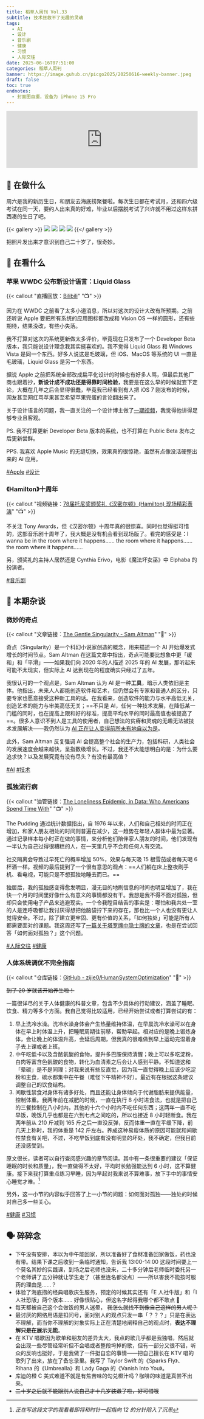 ```yaml
---
title: 稻草人周刊 Vol.33
subtitle: 技术拯救不了无趣的灵魂
tags:
  - AI
  - 设计
  - 音乐剧
  - 健康
  - 习惯
  - 人际交往
date: 2025-06-16T07:51:00
categories: 稻草人周刊
banner: https://image.guhub.cn/picgo2025/20250616-weekly-banner.jpeg
draft: false
toc: true
endnotes:
  - 封面图自摄，设备为 iPhone 15 Pro
---
```


<iframe allow="autoplay *; encrypted-media *;" frameborder="0" height="150" style="width:100%;max-width:660px;overflow:hidden;background:transparent;" sandbox="allow-forms allow-popups allow-same-origin allow-scripts allow-storage-access-by-user-activation allow-top-navigation-by-user-activation" src="https://embed.music.apple.com/cn/album/summerboy/1440818588?i=1440818809"></iframe>



## 🙋 在做什么

周六是我的新历生日，和朋友去海底捞聚餐啦。每次生日都在考试月，还和四六级考试在同一天，要约人出来真的好难，毕业以后摆脱考试了兴许就不用过这样东拼西凑的生日了吧。

{{< gallery >}}
![](https://image.guhub.cn/picgo2025/IMG_4179.jpeg)
![](https://image.guhub.cn/picgo2025/IMG_4185.jpeg)
![](https://image.guhub.cn/picgo2025/IMG_4194.jpeg)
![](https://image.guhub.cn/picgo2025/IMG_4196.jpeg)
{{</ gallery >}}

把照片发出来才意识到自己二十岁了，很奇妙。

## 👀 在看什么

### 苹果 WWDC 公布新设计语言：Liquid Glass

{{< callout "直播回放：[Bilibili](https://www.bilibili.com/video/BV1KMT6zREsd/)" "📺" >}}

因为在 WWDC 之前看了太多小道消息，所以对这次的设计大改有所预期。之前还听说 Apple 要把所有系统的应用图标都改成和 Vision OS 一样的圆形，还有些期待，结果没改，有些小失落。

我不打算对这次的系统更新做太多评价，毕竟现在只发布了一个 Developer Beta 版本，我只能说设计理念我其实挺喜欢的。我不觉得 Liquid Glass 和 Windows Vista 是同一个东西。好多人说这是毛玻璃，但 iOS、MacOS 等系统的 UI 一直是毛玻璃，Liquid Glass 是另一个东西。

据说 Apple 之前把系统全部改成扁平化设计的时候也有好多人骂，但最后其他厂商也跟着抄，**新设计成不成功还是得靠时间检验**，我要是在这么早的时候就妄下定论，大概在几年之后会显得很蠢，毕竟我已经看到有人把 iOS 7 刚发布的时候，网友甚至网红骂苹果甚至希望苹果完蛋的言论翻出来了。

关于设计语言的问题，我一直关注的一个设计博主做了[一期视频](https://www.bilibili.com/video/BV1p7MNzREBP/)，我觉得他讲得足够专业且客观。

PS. 我不打算更新 Developer Beta 版本的系统，也不打算在 Public Beta 发布之后更新尝鲜。

PPS. 我喜欢 Apple Music 的无缝切换，效果真的很惊艳，虽然有点像没活硬整出来的 AI 应用。

[#Apple](/tags/apple/) [#设计](/tags/设计/)

### 《Hamilton》十周年

{{< callout "视频链接：[78届托尼奖颁奖礼《汉密尔顿》(Hamilton) 现场精彩表演](https://www.bilibili.com/video/BV1cmTozAEEL/)" "📺" >}}

不关注 Tony Awards，但《汉密尔顿》十周年真的很惊喜。同时也觉得挺可惜的，这部音乐剧十周年了，我大概是没有机会看到现场版了。看完的感受是：I wanna be in the room where it happens…… the room where it happens…… the room where it happens……

另，颁奖礼的主持人居然还是 Cynthia Erivo，电影《魔法坏女巫》中 Elphaba 的扮演者。

[#音乐剧](/tags/音乐剧/)

## 💬 本期杂谈

### 微妙的奇点

{{< callout "文章链接：[The Gentle Singularity - Sam Altman](https://blog.samaltman.com/the-gentle-singularity)" "📜" >}}

奇点（Singularity）是一个科幻小说家创造的概念，用来描述一个 AI 开始爆发式增长的时间节点。Sam Altman 在这篇文章中指出，奇点可能要比想象中更「缓和」和「平滑」——如果我们向 2020 年的人描述 2025 年的 AI 发展，那听起来可能不太现实，但实际上 AI 达到现在的程度确实只经过了五年。

我很认可的一个观点是，Sam Altman 认为 AI 是一种**工具**，暗示人类依旧是主体。他指出，未来人人都能创造软件和艺术，但仍然会有专家和普通人的区分，只要专家也愿意接受这种新工具的话。在我看来，创造软件的能力与水平高低无关，创造艺术的能力与审美高低无关；==不只是 AI，任何一种技术发展，在降低某一门槛的同时，也在提高上限和好的标准，提高平均水平的同时最高值也被提高了==。很多人意识不到人是工具的使用者，自己想法的贫瘠和灵魂的无趣无法被技术发展解决——我仍然认为 [AI 正在让人变得前所未有地自以为是](/posts/ai-正在让人变得前所未有地自以为是/)。

此外，Sam Altman 反复强调 AI 会提高整个社会的生产力，包括科研，人类社会的发展速度会越来越快，呈指数级增长。不过，我还不太能想明白的是：为什么要追求快？以及发展究竟有没有尽头？有没有最高值？

[#AI](/tags/ai/) [#技术](/tags/技术/)

### 孤独流行病

{{< callout "油管链接：[The Loneliness Epidemic, in Data: Who Americans Spend Time With](https://www.youtube.com/watch?v=h7w339vE2F8)" "📺" >}}

The Pudding 通过统计数据指出，自 1976 年以来，人们和自己相处的时间正在增加，和家人朋友相处的时间则普遍在减少，这一趋势在年轻人群体中最为显著。通过记录样本每小时正在做的事情，来分析他们陪伴家人朋友的时间，他们发现有一半认为自己过得很糟糕的人，在一天里几乎不会和任何人有交流。

社交隔离会导致过早死亡的概率增加 50%，效果与每天吸 15 根雪茄或者每天喝 6 杯酒一样。视频的最后提到了一个很有意思的观点：==人们躺在床上整夜刷手机、看电视，可能只是不想孤独地睡去而已。==

独居后，我的孤独感变得愈发明显，漫无目的地刷信息的时间也明显增加了，我在快一个月的时间里好像什么有意义的事情都没有干。我想是我不得不面对孤独，但却只会使用电子产品来逃避现实。一个令我瞠目结舌的事实是：哪怕和我共处一室的人是连呼吸都让我讨厌得想把他脑袋拧下来的存在，那也比一个人也没有更让人觉得安全。不过，除了建立更牢固、更有价值的关系，「如何独处」可能是所有人都需要面对的课题。我这周还写了[一篇关于塔罗牌中隐士牌的文章](/posts/玫瑰为自己还是为人开/)，也是在尝试回答「如何面对孤独？」这个问题。

[#人际交往](/tags/人际交往/) [#健康](/tags/健康/)

### 人体系统调优不完全指南

{{< callout "仓库链接：[GitHub - zijie0/HumanSystemOptimization](https://github.com/zijie0/HumanSystemOptimization)" "🐙" >}}

~~到了 20 岁就该开始养生啦！~~

一篇很详尽的关于人体健康的科普文章，包含不少具体的行动建议，涵盖了睡眠、饮食、精力等多个方面。我自己觉得比较适用，已经开始尝试或者打算尝试的有：

1. 早上洗冷水澡。洗冷水澡身体会产生热量维持体温，在早晨洗冷水澡可以在身体在早上时体温上升，把睡眠周期往前移，帮助早起。相对应的是晚上锻炼身体，会让晚上的体温升高，会延后周期，但我真的很难做到早上运动完湿着身子去上课或者上班。
2. 中午吃低卡以及含酪氨酸的食物，提升多巴胺保持清醒；晚上可以多吃淀粉，白肉等富含色氨酸的食物，转化为血清素之后会让人感到平静。不知道这和「晕碳」是不是同理；对我来说有些反直觉，因为我一直觉得晚上应该少吃淀粉和主食，碳水都集中在午餐（难怪下午精神不好）。最近有在根据这条建议调整自己的饮食结构。
3. 间歇性禁食对身体有诸多好处，而且还能让身体倾向于代谢脂肪来提供能量，控制体重。我两年前在减肥的时候，一直在执行 8 小时进食法，也就是把自己的三餐控制在八小时内，其他的十六个小时内不吃任何东西；这两年一直不吃早饭，晚饭几乎也都是在六到七点之间吃的，所以也接近 8 小时轻断食。我在两年前从 210 斤减到 165 斤之后一直没反弹，反而体重一直在平缓下降，前几天上称时，我的体重是 142 斤左右。养成这种易瘦体质的原因可能就和间歇性禁食有关吧，不过，不吃早饭到底有没有明显的坏处，我不确定，但我目前还没感受到。

原文很长，读者可以自行查阅感兴趣的章节阅读。其中有一条很重要的建议「保证睡眠的时长和质量」，我一直做得不太好，平均时长勉强能达到 6 小时，这不算健康。接下来我打算重点练习早睡，因为早起对我来说不算难事，放下手中的事情安心睡觉才难。[^1]

另外，这一小节的内容似乎回答了上一小节的问题：如何面对孤独——独处的时候对自己多一些关心。

[#健康](/tags/健康/) [#习惯](/tags/习惯/)

## 🗣️ 碎碎念

- 下午没有安排，本以为中午能回家，所以准备好了食材准备回家做饭，药也没有带。结果下课之后收到一条临时通知，告诉我 13:00-14:00 这段时间要上一个莫名其妙的实践课，到场之后老师也没来，二十多分钟后老师临时委托另一个老师讲了五分钟就让学生走了（甚至连名都没点）——所以害我不能按时服药的理由是……？
- 体验了海底捞的经典唱歌庆生服务，预定的时候其实还有「E 人社牛版」和「I 人社恐版」两个版本…… 好像很贴心，但这名字起得我哪个都不敢点 🫣
- 每天都被自己这个会做饭的男人迷晕， ~~我怎么就找不到像自己这样的男人呢？~~
- 最讨厌的网络用语是扣问号，面对别人的观点只发一串「？？？」只是在表达不理解，而当你不理解的对象实际上正在清楚地阐释自己的观点时，**表达不理解只是在展示无能**。
- 在 KTV 唱歌因为歌单和朋友的差异太大，我点的歌几乎都是我独唱，然后就会出现一些尽管经常听但不会唱或者整段垮掉的歌，但有一部分又很不错，听众的反响也挺好，于是我做了一件挺自恋的事情——把自己擅长在 KTV 唱的歌列了出来，放在了备忘录里。我写了 Taylor Swift 的《Sparks Fly》、Rihana 的《Umbrealla》和 Lady Gaga 的《Vanish Into You》。
- 库迪的橙 C 美式难道不就是有焦苦味的勾兑橙汁吗？咖啡的味道是真尝不出来。
- ~~二十岁之后就不能跟别人说自己才十几岁装嫩了啦，好可惜哦~~

[^1]: *正在写这段文字的我看着即将和时针一起指向 12 的分针陷入了沉思*
